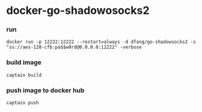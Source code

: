 # docker-go-shadowosocks2

### run  

```
docker run -p 12222:12222 --restart=always -d dfang/go-shadowsocks2 -s "ss://aes-128-cfb:pa$$w0rd@0.0.0.0:12222" -verbose
```

### build image      

```
captain build      
```

### push image to docker hub  

```
captain push   
```